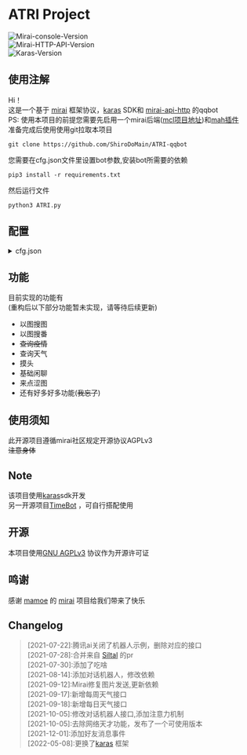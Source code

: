 # ATRI Project
![Mirai-console-Version](https://img.shields.io/badge/mirai--console-2.7.1--dev-brightgreen.svg?style=plastic)  
![Mirai-HTTP-API-Version](https://img.shields.io/badge/mirai--http--api-2.5.0-brightgreen.svg?style=plastic)  
![Karas-Version](https://img.shields.io/badge/Karas-0.1.4-brightgreen.svg?style=plastic)  

## 使用注解  
Hi！  
这是一个基于 [mirai](https://github.com/mamoe/mirai) 框架协议，[karas](https://github.com/ShiroDoMain/karas) SDK和 [mirai-api-http](https://github.com/project-mirai/mirai-api-http) 的qqbot  
PS: 使用本项目的前提您需要先启用一个mirai后端([mcl项目地址](https://github.com/iTXTech/mirai-console-loader))和[mah插件](https://github.com/project-mirai/mirai-api-http)  
准备完成后使用使用git拉取本项目  
```shell script
git clone https://github.com/ShiroDoMain/ATRI-qqbot
```
您需要在cfg.json文件里设置bot参数,安装bot所需要的依赖  
```shell script
pip3 install -r requirements.txt
```  
然后运行文件  
```shell script
python3 ATRI.py
```

## 配置
<details>
<summary>cfg.json</summary>  

> cfg.json:  
>>  botConfig:  
>>>  botName: 必填,bot的名称  
>>>  qq: 必填,Bot的qq    
>>>  verifyKey:必填.Bot的authKey    
>>>  host:必填,mah的地址  
>>>  port:必填,mah的端口  
>>>  ws:默认true，以websocket方式监听  
>>>  logLevel:日志输出登记。默认info  
>>>  logToFile:  
>>>>   enable:是否输出到文件，默认否  
>>>>   file:日志输出文件，默认为logs/xxxxx.log  
>>>  nameRouse:默认true，设置为true时可以通过设定的botName交互  
>>  
>>  event:  
>>>   groupEvent:默认true，设置为true时监听群组消息  
>>>   friendEvent:默认true，设置为true时监听好友消息  
>>>   tempEvent:默认true，设置为true时监听临时消息  
>>  
>>  master:  
>>>  enable:默认false，设置为true时启用master权限  
>>>  qq:int，指定拥有与群主和管理员相同能操作bot的权限的用户，有且只有一个  
>>
>>  blackList:int列表,bot不想理会的对象  
>>  
>>  sticker:  
>>>    enable:默认true，设置为true时bot可以触发回复指定的sticker  
>>>    path:stickers存放位置  
>>  
>>  storage:文件存放位置，默认为storage  
>>  
>>  setu:  
>>>   enable:默认false，指定为true时触发来点涩图事件  
>>>   flash:默认true，指定为true时发送形式为闪照    
>>>   command:str列表，指定触发命令  
>>>   path:涩图的存放位置  
>>
>>  illustrationSearch:  
>>>   enable:默认true，指定为true时开启以图搜图  
>>>   command:str列表，指定触发命令  
>>
>>  animeSearch:  
>>>   enable:默认true，指定为true时开启以图搜番
>>>   command:str列表,指定触发命令
>>  
>>  chatBot:  
>>>   enable: 默认true,指定为true时开启对话机器人  
>>>   at:默认true,指定为true时被at触发对话  
>>>   nameRouse:默认true,指定为true时检测到对话中有bot名字触发对话机器人  
>>>   badRequest:请求异常时触发对话  
>>>   quote:默认false,指定true时回复相关对话  
>>>   shield:int数组,不在指定群组触发对话  
>>
>>  weather:默认true,指定为true时可以使用天气功能  
>>  
>>  shieldGroup:  
>>>   enable:默认false，指定为true时Bot屏蔽指定群聊
>>>   list:int列表，屏蔽指定群聊   
>>  
>>  onlyGroup:  
>>>   enable:默认false，指定为true时Bot只监听指定群聊消息  
>>>   list:int列表，监听指定群聊  
>>  
>>  shieldFriend:
>>>   enable:默认false，指定为true时Bot不会监听指定好友消息  
>>>   list:int列表，屏蔽指定好友
</details>

## 功能
目前实现的功能有  
(重构后以下部分功能暂未实现，请等待后续更新)  
- 以图搜图  
- 以图搜番  
- ~~查询疫情~~  
- 查询天气  
- 摸头
- 基础闲聊 
- 来点涩图
- 还有好多好多功能(~~我忘了~~)
## 使用须知  
此开源项目遵循mirai社区规定开源协议AGPLv3  
~~注意身体~~

## Note
该项目使用[karas](https://github.com/ShiroDoMain/karas)sdk开发  
另一开源项目[TimeBot](https://github.com/ShiroDoMain/TimeBot) ，可自行搭配使用 

## 开源  
本项目使用[GNU AGPLv3](https://github.com/ShiroDoMain/ATRI-qqbot/blob/master/LICENSE) 协议作为开源许可证  

## 鸣谢
感谢 [mamoe](https://github.com/mamoe) 的 [mirai](https://github.com/mamoe/mirai) 项目给我们带来了快乐

## Changelog  
>  \[2021-07-22]:腾讯ai关闭了机器人示例，删除对应的接口  
>  \[2021-07-28]:合并来自 [Siltal](https://github.com/Siltal) 的pr  
>  \[2021-07-30]:添加了吃啥  
>  \[2021-08-14]:添加对话机器人，修改依赖  
>  \[2021-09-12]:Mirai修复图片发送,更新依赖  
>  \[2021-09-17]:新增每周天气接口  
>  \[2021-09-18]:新增每日天气接口  
>  \[2021-10-05]:修改对话机器人接口,添加注意力机制  
>  \[2021-10-05]:去除网络天才功能，发布了一个可使用版本  
>  \[2021-12-01]:添加好友消息事件  
>  \[2022-05-08]:更换了[karas](https://github.com/ShiroDoMain/karas) 框架  
